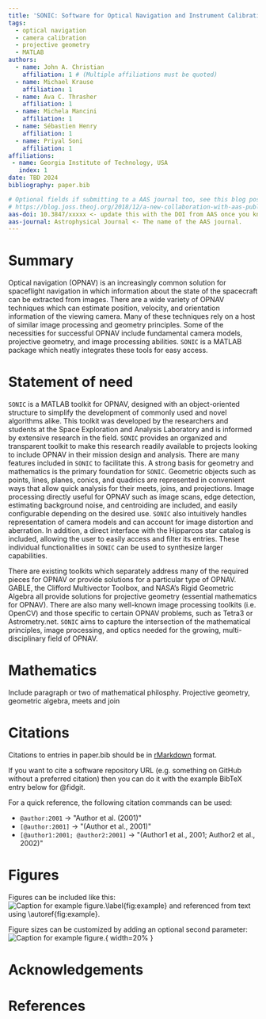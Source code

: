 ```yaml
---
title: 'SONIC: Software for Optical Navigation and Instrument Calibration'
tags:
  - optical navigation
  - camera calibration
  - projective geometry
  - MATLAB
authors:
  - name: John A. Christian
    affiliation: 1 # (Multiple affiliations must be quoted)
  - name: Michael Krause
    affiliation: 1
  - name: Ava C. Thrasher
    affiliation: 1
  - name: Michela Mancini
    affiliation: 1
  - name: Sébastien Henry
    affiliation: 1
  - name: Priyal Soni
    affiliation: 1
affiliations:
 - name: Georgia Institute of Technology, USA
   index: 1
date: TBD 2024
bibliography: paper.bib

# Optional fields if submitting to a AAS journal too, see this blog post:
# https://blog.joss.theoj.org/2018/12/a-new-collaboration-with-aas-publishing
aas-doi: 10.3847/xxxxx <- update this with the DOI from AAS once you know it.
aas-journal: Astrophysical Journal <- The name of the AAS journal.
---
```


# Summary

Optical navigation (OPNAV) is an increasingly common solution for spaceflight 
navigation in which information about the state of the spacecraft can be 
extracted from images. There are a wide variety of OPNAV techniques which can 
estimate position, velocity, and orientation information of the viewing camera. 
Many of these techniques rely on a host of similar image processing and 
geometry principles. Some of the necessities for successful OPNAV include 
fundamental camera models, projective geometry, and image processing abilities. 
`SONIC` is a MATLAB package which neatly integrates these tools for easy access. 



# Statement of need

`SONIC` is a MATLAB toolkit for OPNAV, designed with an object-oriented structure 
to simplify the development of commonly used and novel algorithms alike. This 
toolkit was developed by the researchers and students at the Space Exploration 
and Analysis Laboratory and is informed by extensive research in the field. 
`SONIC` provides an organized and transparent toolkit to make this research 
readily available to projects looking to include OPNAV in their mission design 
and analysis.  There are many features included in `SONIC` to facilitate this. A 
strong basis for geometry and mathematics is the primary foundation for `SONIC`. 
Geometric objects such as points, lines, planes, conics, and quadrics are 
represented in convenient ways that allow quick analysis for their meets, joins, 
and projections. Image processing directly useful for OPNAV such as image scans, 
edge detection, estimating background noise, and centroiding are included, and 
easily configurable depending on the desired use. `SONIC` also intuitively 
handles representation of camera models and can account for image distortion and 
aberration. In addition, a direct interface with the Hipparcos star catalog is 
included, allowing the user to easily access and filter its entries. These 
individual functionalities in `SONIC` can be used to synthesize larger 
capabilities. 

There are existing toolkits which separately address many of the required pieces 
for OPNAV or provide solutions for a particular type of OPNAV. GABLE, the 
Clifford Multivector Toolbox, and NASA’s Rigid Geometric Algebra all provide 
solutions for projective geometry (essential mathematics for OPNAV). There are 
also many well-known image processing toolkits (i.e. OpenCV) and those specific 
to certain OPNAV problems, such as Tetra3 or Astrometry.net. `SONIC` aims to 
capture the intersection of the mathematical principles, image processing, and 
optics needed for the growing, multi-disciplinary field of OPNAV. 


# Mathematics
Include paragraph or two of mathematical philosphy. Projective geometry, geometric algebra, meets and join

# Citations

Citations to entries in paper.bib should be in
[rMarkdown](http://rmarkdown.rstudio.com/authoring_bibliographies_and_citations.html)
format.

If you want to cite a software repository URL (e.g. something on GitHub without a preferred
citation) then you can do it with the example BibTeX entry below for @fidgit.

For a quick reference, the following citation commands can be used:
- `@author:2001`  ->  "Author et al. (2001)"
- `[@author:2001]` -> "(Author et al., 2001)"
- `[@author1:2001; @author2:2001]` -> "(Author1 et al., 2001; Author2 et al., 2002)"

# Figures

Figures can be included like this:
![Caption for example figure.\label{fig:example}](figure.png)
and referenced from text using \autoref{fig:example}.

Figure sizes can be customized by adding an optional second parameter:
![Caption for example figure.](figure.png){ width=20% }

# Acknowledgements

# References
